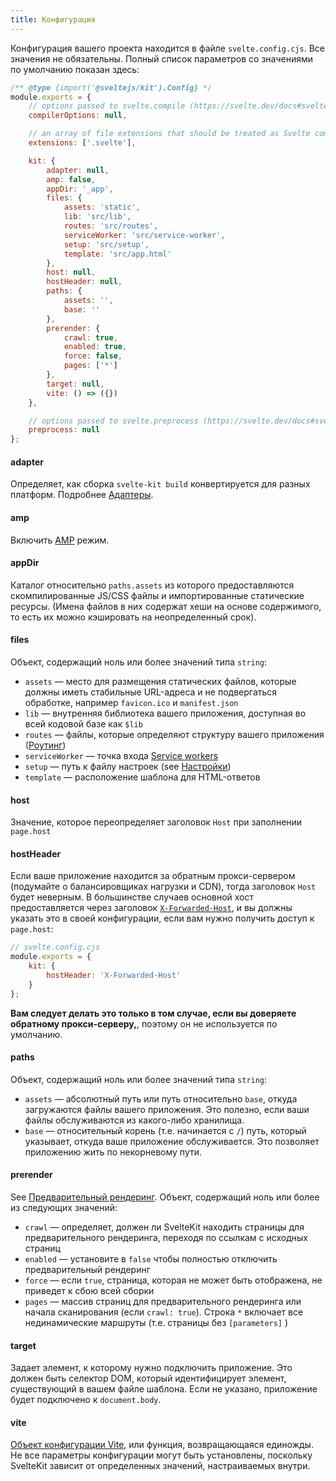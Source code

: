 ```yaml
---
title: Конфигурация
---
```


Конфигурация вашего проекта находится в файле `svelte.config.cjs`. Все значения не обязательны. Полный список параметров со значениями по умолчанию показан здесь:

```js
/** @type {import('@sveltejs/kit').Config} */
module.exports = {
	// options passed to svelte.compile (https://svelte.dev/docs#svelte_compile)
	compilerOptions: null,

	// an array of file extensions that should be treated as Svelte components
	extensions: ['.svelte'],

	kit: {
		adapter: null,
		amp: false,
		appDir: '_app',
		files: {
			assets: 'static',
			lib: 'src/lib',
			routes: 'src/routes',
			serviceWorker: 'src/service-worker',
			setup: 'src/setup',
			template: 'src/app.html'
		},
		host: null,
		hostHeader: null,
		paths: {
			assets: '',
			base: ''
		},
		prerender: {
			crawl: true,
			enabled: true,
			force: false,
			pages: ['*']
		},
		target: null,
		vite: () => ({})
	},

	// options passed to svelte.preprocess (https://svelte.dev/docs#svelte_preprocess)
	preprocess: null
};
```

#### adapter

Определяет, как сборка `svelte-kit build` конвертируется для разных платформ. Подробнее [Адаптеры](#adapters).

#### amp

Включить [AMP](#amp) режим.

#### appDir

Каталог относительно `paths.assets` из которого предоставляются скомпилированные JS/CSS файлы и импортированные статические ресурсы. (Имена файлов в них содержат хеши на основе содержимого, то есть их можно кэшировать на неопределенный срок).

#### files

Объект, содержащий ноль или более значений типа `string`:

- `assets` — место для размещения статических файлов, которые должны иметь стабильные URL-адреса и не подвергаться обработке, например `favicon.ico` и `manifest.json`
- `lib` — внутренняя библиотека вашего приложения, доступная во всей кодовой базе как `$lib`
- `routes` — файлы, которые определяют структуру вашего приложения ([Роутинг](#routing))
- `serviceWorker` — точка входа [Service workers](#service-workers)
- `setup` — путь к файлу настроек (see [Настройки](#setup))
- `template` — расположение шаблона для HTML-ответов

#### host

Значение, которое переопределяет заголовок `Host` при заполнении `page.host`

#### hostHeader

Если ваше приложение находится за обратным прокси-сервером (подумайте о балансировщиках нагрузки и CDN), тогда заголовок `Host` будет неверным. В большинстве случаев основной хост предоставляется через заголовок [`X-Forwarded-Host`](https://developer.mozilla.org/en-US/docs/Web/HTTP/Headers/X-Forwarded-Host), и вы должны указать это в своей конфигурации, если вам нужно получить доступ к `page.host`:

```js
// svelte.config.cjs
module.exports = {
	kit: {
		hostHeader: 'X-Forwarded-Host'
	}
};
```

**Вам следует делать это только в том случае, если вы доверяете обратному прокси-серверу,**, поэтому он не используется по умолчанию.

#### paths

Объект, содержащий ноль или более значений типа `string`:

- `assets` — абсолютный путь или путь относительно `base`, откуда загружаются файлы вашего приложения. Это полезно, если ваши файлы обслуживаются из какого-либо хранилища.
- `base` — относительный корень (т.е. начинается с `/`) путь, который указывает, откуда ваше приложение обслуживается. Это позволяет приложению жить по некорневому пути.

#### prerender

See [Предварительный рендеринг](#prerendering). Объект, содержащий ноль или более из следующих значений:

- `crawl` — определяет, должен ли SvelteKit находить страницы для предварительного рендеринга, переходя по ссылкам с исходных страниц
- `enabled` — установите в `false` чтобы полностью отключить предварительный рендеринг
- `force` — если `true`, страница, которая не может быть отображена, не приведет к сбою всей сборки
- `pages` — массив страниц для предварительного рендеринга или начала сканирования (если `crawl: true`). Строка `*` включает все нединамические маршруты (т.е. страницы без `[parameters]` )

#### target

Задает элемент, к которому нужно подключить приложение. Это должен быть селектор DOM, который идентифицирует элемент, существующий в вашем файле шаблона. Если не указано, приложение будет подключено к  `document.body`.

#### vite

[Объект конфигурации Vite](https://vitejs.dev/config), или функция, возвращающаяся единожды. Не все параметры конфигурации могут быть установлены, поскольку SvelteKit зависит от определенных значений, настраиваемых внутри.
